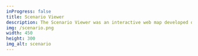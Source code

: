 ```yaml
---
inProgress: false
title: Scenario Viewer
description: The Scenario Viewer was an interactive web map developed during my time working in a Seattle-based, transportation planning team. This tool helped our consulting firm win a landmark bid to help explore the feasibility of the proposed I-5 Lid; an ambitious proposal to reconnect neighborhoods that have been physically divided for over 50 years.
img: /scenario.png
width: 450
height: 300
img_alt: scenario
---
```

